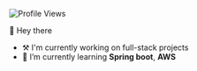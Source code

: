![Profile Views](https://komarev.com/ghpvc/?username=MohithChilakala&color=green)

👋 Hey there
  - ⚒️ I'm currently working on full-stack projects
  - 🌱 I’m currently learning <b>Spring boot</b>, <b>AWS</b>

<!--
  [![GitHub Streak](https://streak-stats.demolab.com?user=MohithChilakala&theme=dark&hide_border=true)](https://git.io/streak-stats) 
-->
